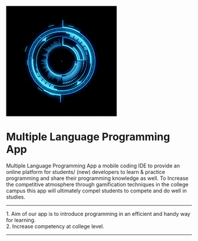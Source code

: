 <img src="https://github.com/AtharvaSDeshpande/Multiple-Language-Programming-App/blob/main/cout-backend/src/images/giphy.gif" align="center" >


# Multiple Language Programming App 
Multiple Language Programming App a mobile coding IDE to provide an online platform for students/ (new) developers to learn & practice programming and share their programming knowledge as well. To Increase the competitive atmosphere through gamification techniques in the college campus this app will ultimately compel students to compete and do well in studies.

<hr>
1. Aim of our app is to introduce programming in an efficient and handy way for learning.<br>
2. Increase competency at college level.

<hr>


